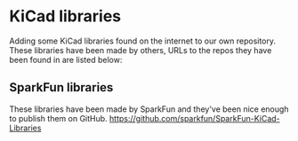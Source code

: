 # KiCad libraries

Adding some KiCad libraries found on the internet to our own repository.
These libraries have been made by others, URLs to the repos they have been found in are listed below:

## SparkFun libraries
These libraries have been made by SparkFun and they've been nice enough to publish them on GitHub.
https://github.com/sparkfun/SparkFun-KiCad-Libraries